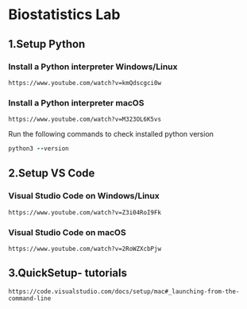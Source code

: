 # Biostatistics Lab
## 1.Setup Python ##

### Install a Python interpreter Windows/Linux ###

``` 
https://www.youtube.com/watch?v=kmQdscgci0w
```

### Install a Python interpreter macOS ###

``` 
https://www.youtube.com/watch?v=M323OL6K5vs
```
 
Run the following commands to check installed python version
  
```ruby
python3 --version 
```
## 2.Setup VS Code ##
### Visual Studio Code on Windows/Linux ###

``` 
https://www.youtube.com/watch?v=Z3i04RoI9Fk
```
### Visual Studio Code on macOS ###

``` 
https://www.youtube.com/watch?v=2RoWZXcbPjw
```
     
## 3.QuickSetup- tutorials ##

``` 
https://code.visualstudio.com/docs/setup/mac#_launching-from-the-command-line
```
